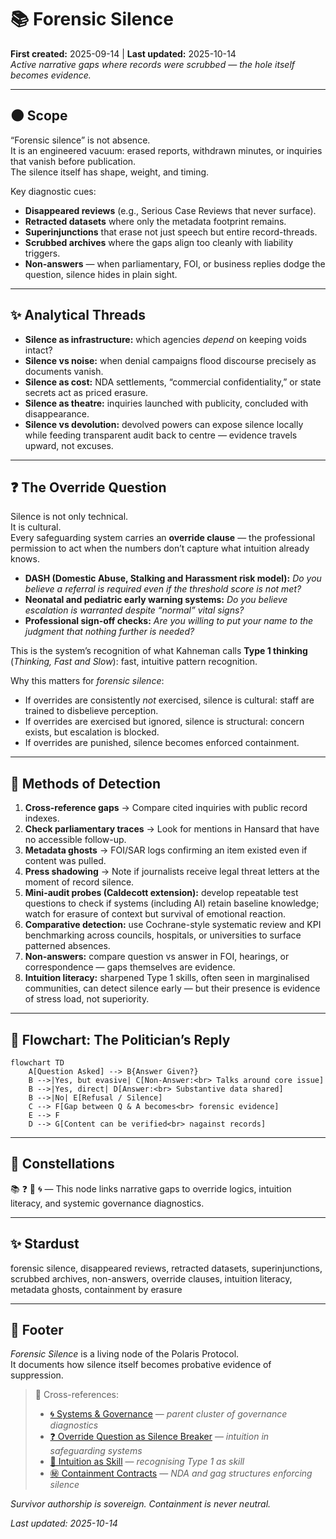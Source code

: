 # 📚 Forensic Silence  
**First created:** 2025-09-14 | **Last updated:** 2025-10-14  
*Active narrative gaps where records were scrubbed — the hole itself becomes evidence.*  

---

## 🌑 Scope  

“Forensic silence” is not absence.  
It is an engineered vacuum: erased reports, withdrawn minutes, or inquiries that vanish before publication.  
The silence itself has shape, weight, and timing.  

Key diagnostic cues:  
- **Disappeared reviews** (e.g., Serious Case Reviews that never surface).  
- **Retracted datasets** where only the metadata footprint remains.  
- **Superinjunctions** that erase not just speech but entire record-threads.  
- **Scrubbed archives** where the gaps align too cleanly with liability triggers.  
- **Non-answers** — when parliamentary, FOI, or business replies dodge the question, silence hides in plain sight.  

---

## ✨ Analytical Threads  

- **Silence as infrastructure:** which agencies *depend* on keeping voids intact?  
- **Silence vs noise:** when denial campaigns flood discourse precisely as documents vanish.  
- **Silence as cost:** NDA settlements, “commercial confidentiality,” or state secrets act as priced erasure.  
- **Silence as theatre:** inquiries launched with publicity, concluded with disappearance.  
- **Silence vs devolution:** devolved powers can expose silence locally while feeding transparent audit back to centre — evidence travels upward, not excuses.  

---

## ❓ The Override Question  

Silence is not only technical.  
It is cultural.  
Every safeguarding system carries an **override clause** — the professional permission to act when the numbers don’t capture what intuition already knows.  

- **DASH (Domestic Abuse, Stalking and Harassment risk model):** *Do you believe a referral is required even if the threshold score is not met?*  
- **Neonatal and pediatric early warning systems:** *Do you believe escalation is warranted despite “normal” vital signs?*  
- **Professional sign-off checks:** *Are you willing to put your name to the judgment that nothing further is needed?*  

This is the system’s recognition of what Kahneman calls **Type 1 thinking** (*Thinking, Fast and Slow*): fast, intuitive pattern recognition.  

Why this matters for *forensic silence*:  
- If overrides are consistently *not* exercised, silence is cultural: staff are trained to disbelieve perception.  
- If overrides are exercised but ignored, silence is structural: concern exists, but escalation is blocked.  
- If overrides are punished, silence becomes enforced containment.  

---

## 🧿 Methods of Detection  

1. **Cross-reference gaps** → Compare cited inquiries with public record indexes.  
2. **Check parliamentary traces** → Look for mentions in Hansard that have no accessible follow-up.  
3. **Metadata ghosts** → FOI/SAR logs confirming an item existed even if content was pulled.  
4. **Press shadowing** → Note if journalists receive legal threat letters at the moment of record silence.  
5. **Mini-audit probes (Caldecott extension):** develop repeatable test questions to check if systems (including AI) retain baseline knowledge; watch for erasure of context but survival of emotional reaction.  
6. **Comparative detection:** use Cochrane-style systematic review and KPI benchmarking across councils, hospitals, or universities to surface patterned absences.  
7. **Non-answers:** compare question vs answer in FOI, hearings, or correspondence — gaps themselves are evidence.  
8. **Intuition literacy:** sharpened Type 1 skills, often seen in marginalised communities, can detect silence early — but their presence is evidence of stress load, not superiority.  

---

## 🦤 Flowchart: The Politician’s Reply  

```mermaid
flowchart TD
    A[Question Asked] --> B{Answer Given?}
    B -->|Yes, but evasive| C[Non-Answer:<br> Talks around core issue]
    B -->|Yes, direct| D[Answer:<br> Substantive data shared]
    B -->|No| E[Refusal / Silence]
    C --> F[Gap between Q & A becomes<br> forensic evidence]
    E --> F
    D --> G[Content can be verified<br> nagainst records]
```

---

## 🌌 Constellations  

📚 ❓ 🧠 🌀 — This node links narrative gaps to override logics, intuition literacy, and systemic governance diagnostics.

---

## ✨ Stardust  

forensic silence, disappeared reviews, retracted datasets, superinjunctions, scrubbed archives, non-answers, override clauses, intuition literacy, metadata ghosts, containment by erasure

---

## 🏮 Footer  

*Forensic Silence* is a living node of the Polaris Protocol.  
It documents how silence itself becomes probative evidence of suppression.  

> 📡 Cross-references:
> 
> - [🌀 Systems & Governance](../README.md) — *parent cluster of governance diagnostics*  
> - [❓ Override Question as Silence Breaker](../💫_Containment_Logic/❓_override_question_as_silence_breaker.md) — *intuition in safeguarding systems*  
> - [🧠 Intuition as Skill](../../🌱_Human_Principles/🧠_intuition_as_skill.md) — *recognising Type 1 as skill*  
> - [㊙ Containment Contracts](../../../../Metadata_Sabotage_Network/Governance_And_Containment/㊙_Containment_Contracts/README.md) — *NDA and gag structures enforcing silence*  

*Survivor authorship is sovereign. Containment is never neutral.*  

_Last updated: 2025-10-14_
